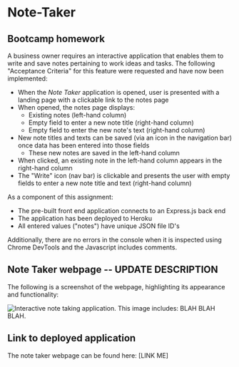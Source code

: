 # Note-Taker

## Bootcamp homework

A business owner requires an interactive application that enables them to write and save notes pertaining to work ideas and tasks. The following "Acceptance Criteria" for this feature were requested and have now been implemented:

- When the _Note Taker_ application is opened, user is presented with a landing page with a clickable link to the notes page
- When opened, the notes page displays:
  - Existing notes (left-hand column)
  - Empty field to enter a new note title (right-hand column)
  - Empty field to enter the new note's text (right-hand column)
- New note titles and texts can be saved (via an icon in the navigation bar) once data has been entered into those fields
  - These new notes are saved in the left-hand column
- When clicked, an existing note in the left-hand column appears in the right-hand column
- The "Write" icon (nav bar) is clickable and presents the user with empty fields to enter a new note title and text (right-hand column)

As a component of this assignment:

- The pre-built front end application connects to an Express.js back end
- The application has been deployed to Heroku
- All entered values ("notes") have unique JSON file ID's

Additionally, there are no errors in the console when it is inspected using Chrome DevTools and the Javascript includes comments.

## Note Taker webpage -- UPDATE DESCRIPTION

The following is a screenshot of the webpage, highlighting its appearance and functionality:

![Interactive note taking application. This image includes: BLAH BLAH BLAH.](./assets/images/screenshot.png)

## Link to deployed application

The note taker webpage can be found here: [LINK ME]
